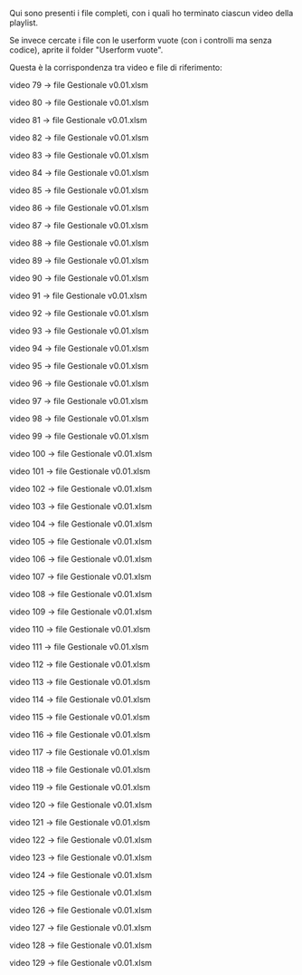 Qui sono presenti i file completi, con i quali ho terminato ciascun video della playlist.

Se invece cercate i file con le userform vuote (con i controlli ma senza codice), aprite il folder "Userform vuote".

Questa è la corrispondenza tra video e file di riferimento:

video 79 -> file Gestionale v0.01.xlsm

video 80 -> file Gestionale v0.01.xlsm

video 81 -> file Gestionale v0.01.xlsm

video 82 -> file Gestionale v0.01.xlsm

video 83 -> file Gestionale v0.01.xlsm

video 84 -> file Gestionale v0.01.xlsm

video 85 -> file Gestionale v0.01.xlsm

video 86 -> file Gestionale v0.01.xlsm

video 87 -> file Gestionale v0.01.xlsm

video 88 -> file Gestionale v0.01.xlsm

video 89 -> file Gestionale v0.01.xlsm

video 90 -> file Gestionale v0.01.xlsm

video 91 -> file Gestionale v0.01.xlsm

video 92 -> file Gestionale v0.01.xlsm

video 93 -> file Gestionale v0.01.xlsm

video 94 -> file Gestionale v0.01.xlsm

video 95 -> file Gestionale v0.01.xlsm

video 96 -> file Gestionale v0.01.xlsm

video 97 -> file Gestionale v0.01.xlsm

video 98 -> file Gestionale v0.01.xlsm

video 99 -> file Gestionale v0.01.xlsm

video 100 -> file Gestionale v0.01.xlsm

video 101 -> file Gestionale v0.01.xlsm

video 102 -> file Gestionale v0.01.xlsm

video 103 -> file Gestionale v0.01.xlsm

video 104 -> file Gestionale v0.01.xlsm

video 105 -> file Gestionale v0.01.xlsm

video 106 -> file Gestionale v0.01.xlsm

video 107 -> file Gestionale v0.01.xlsm

video 108 -> file Gestionale v0.01.xlsm

video 109 -> file Gestionale v0.01.xlsm

video 110 -> file Gestionale v0.01.xlsm

video 111 -> file Gestionale v0.01.xlsm

video 112 -> file Gestionale v0.01.xlsm

video 113 -> file Gestionale v0.01.xlsm

video 114 -> file Gestionale v0.01.xlsm

video 115 -> file Gestionale v0.01.xlsm

video 116 -> file Gestionale v0.01.xlsm

video 117 -> file Gestionale v0.01.xlsm

video 118 -> file Gestionale v0.01.xlsm

video 119 -> file Gestionale v0.01.xlsm

video 120 -> file Gestionale v0.01.xlsm

video 121 -> file Gestionale v0.01.xlsm

video 122 -> file Gestionale v0.01.xlsm

video 123 -> file Gestionale v0.01.xlsm

video 124 -> file Gestionale v0.01.xlsm

video 125 -> file Gestionale v0.01.xlsm

video 126 -> file Gestionale v0.01.xlsm

video 127 -> file Gestionale v0.01.xlsm

video 128 -> file Gestionale v0.01.xlsm

video 129 -> file Gestionale v0.01.xlsm
